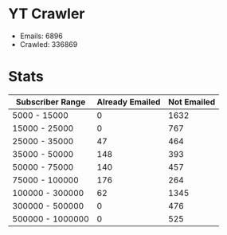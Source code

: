 # YT Crawler
- Emails: 6896
- Crawled: 336869

# Stats
| Subscriber Range  | Already Emailed | Not Emailed |
|-------|-------|-------|
| 5000 - 15000 | 0 | 1632 |
| 15000 - 25000 | 0 | 767 |
| 25000 - 35000 | 47 | 464 |
| 35000 - 50000 | 148 | 393 |
| 50000 - 75000 | 140 | 457 |
| 75000 - 100000 | 176 | 264 |
| 100000 - 300000 | 62 | 1345 |
| 300000 - 500000 | 0 | 476 |
| 500000 - 1000000 | 0 | 525 |
